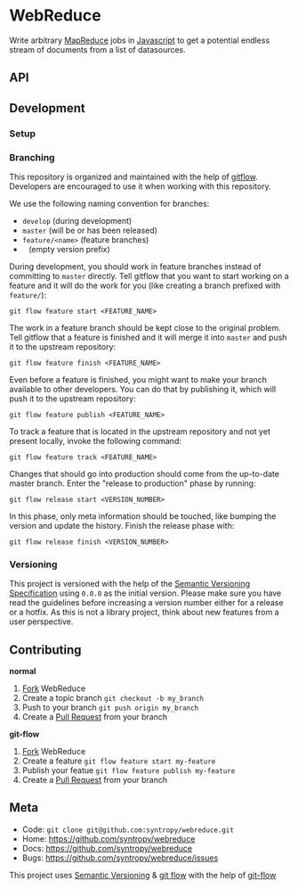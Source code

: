 # WebReduce

Write arbitrary [MapReduce](http://en.wikipedia.org/wiki/MapReduce) jobs in [Javascript](http://en.wikipedia.org/wiki/JavaScript) to get a potential endless stream of documents from a list of datasources.

## API

## Development

### Setup

### Branching

This repository is organized and maintained with the help of [gitflow](https://github.com/nvie/gitflow). Developers are encouraged to use it when working with this repository.

We use the following naming convention for branches:

* `develop` (during development)
* `master` (will be or has been released)
* `feature/<name>` (feature branches)
* ` ` (empty version prefix)

During development, you should work in feature branches instead of committing to `master` directly. Tell gitflow that you want to start working on a feature and it will do the work for you (like creating a branch prefixed with `feature/`):

    git flow feature start <FEATURE_NAME>

The work in a feature branch should be kept close to the original problem. Tell gitflow that a feature is finished and it will merge it into `master` and push it to the upstream repository:

    git flow feature finish <FEATURE_NAME>

Even before a feature is finished, you might want to make your branch available to other developers. You can do that by publishing it, which will push it to the upstream repository:

    git flow feature publish <FEATURE_NAME>

To track a feature that is located in the upstream repository and not yet present locally, invoke the following command:

    git flow feature track <FEATURE_NAME>

Changes that should go into production should come from the up-to-date master branch. Enter the "release to production" phase by running:

    git flow release start <VERSION_NUMBER>

In this phase, only meta information should be touched, like bumping the version and update the history. Finish the release phase with:

    git flow release finish <VERSION_NUMBER>

### Versioning

This project is versioned with the help of the [Semantic Versioning Specification](http://semver.org/) using `0.0.0` as the initial version. Please make sure you have read the guidelines before increasing a version number either for a release or a hotfix. As this is not a library project, think about new features from a user perspective.

## Contributing

**normal**

1. [Fork](http://help.github.com/forking/) WebReduce
2. Create a topic branch `git checkout -b my_branch`
3. Push to your branch `git push origin my_branch`
4. Create a [Pull Request](http://help.github.com/pull-requests/) from your branch

**git-flow**

1. [Fork](http://help.github.com/forking/) WebReduce
2. Create a feature `git flow feature start my-feature`
3. Publish your featue `git flow feature publish my-feature`
4. Create a [Pull Request](http://help.github.com/pull-requests/) from your branch

## Meta

* Code: `git clone git@github.com:syntropy/webreduce.git`
* Home: https://github.com/syntropy/webreduce
* Docs: https://github.com/syntropy/webreduce
* Bugs: https://github.com/syntropy/webreduce/issues

This project uses [Semantic Versioning](http://semver.org) & [git flow](http://nvie.com/posts/a-successful-git-branching-model/) with the help of [git-flow](https://github.com/nvie/gitflow)
